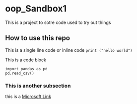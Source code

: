 # oop_Sandbox1 

This is a project to sotre code used to try out things

## How to use this repo 

 This is a single line code or inline code `print ("hello world")`

 This is a code block 
 
 ```
 import pandas as pd
 pd.read_csv()
```

### This is another subsection 

 this is a [Microsoft Link](https://docs.microsoft.com/en-us/learn/azure/)
